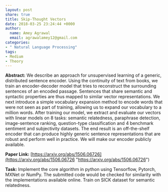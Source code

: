 ```yaml
---
layout: post
share: true
title: Skip-Thought Vectors
date: 2018-03-25 23:24:44 +0000
author:
  name: Amey Agrawal
  email: agrawalamey12@gmail.com
categories:
- " Natural Language Processing"
tags:
- Medium
- Theory
---
```

**Abstract:** We describe an approach for unsupervised learning of a generic, distributed sentence encoder. Using the continuity of text from books, we train an encoder-decoder model that tries to reconstruct the surrounding sentences of an encoded passage. Sentences that share semantic and syntactic properties are thus mapped to similar vector representations. We next introduce a simple vocabulary expansion method to encode words that were not seen as part of training, allowing us to expand our vocabulary to a million words. After training our model, we extract and evaluate our vectors with linear models on 8 tasks: semantic relatedness, paraphrase detection, image-sentence ranking, question-type classification and 4 benchmark sentiment and subjectivity datasets. The end result is an off-the-shelf encoder that can produce highly generic sentence representations that are robust and perform well in practice. We will make our encoder publicly available.

**Paper Link:** [https://arxiv.org/abs/1506.06726](https://arxiv.org/abs/1506.06726 "https://arxiv.org/abs/1506.06726")

**Task:** Implement the core algorithm in python using Tensorflow, Pytorch, MXNet or NumPy. The submitted code would be checked for similarity with the implementations available online. Train on SICK dataset for semantic relatedness.